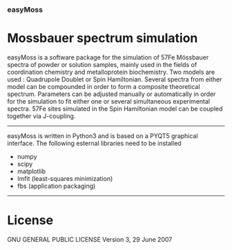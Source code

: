 ### easyMoss
# Mossbauer spectrum simulation

easyMoss is a software package for the simulation of 57Fe Mössbauer spectra of powder or solution samples,
   mainly used in the fields of coordination chemistry and metalloprotein biochemistry.
Two models are used : Quadrupole Doublet or Spin Hamiltonian.
Several spectra from either model can be compounded in order to form a composite theoretical spectrum.
Parameters can be adjusted manually or automatically in order for the simulation to fit either one
   or several simultaneous experimental spectra.
57Fe sites simulated in the Spin Hamiltonian model can be coupled together via J-coupling.

____

easyMoss is written in Python3 and is based on a PYQT5 graphical interface.
The following esternal libraries need to be installed 
- numpy
- scipy
- matplotlib
- lmfit (least-squares minimization)
- fbs (application packaging)

____

# License

GNU GENERAL PUBLIC LICENSE
Version 3, 29 June 2007
